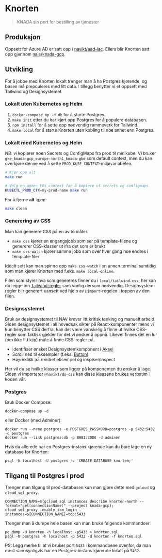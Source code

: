 # Knorten

> KNADA sin port for bestilling av tjenester

## Produksjon

Oppsett for Azure AD er satt opp i [navikt/aad-iac](https://github.com/navikt/aad-iac/blob/master/prod/knorten.yaml).
Ellers blir Knorten satt opp gjennom [nais/knada-gcp](https://github.com/nais/knada-gcp/blob/main/knorten.tf).

## Utvikling

For å jobbe med Knorten lokalt trenger man å ha Postgres kjørende, og basen må prepouleres med litt data.
I tillegg benytter vi et oppsett med Tailwind og Designsystemet.


### Lokalt uten Kubernetes og Helm

1. `docker-compose up -d db` for å starte Postgres.
2. `make init` etter du har kjørt opp Postgres for å populere databasen.
3. `npm install` for å sette opp nødvendig rammeverk for Tailwind.
4. `make local` for å starte Knorten uten kobling til noe annet enn Postgres.

### Lokalt med Kubernetes og Helm
NB: vi kopierer noen Secrets og ConfigMaps fra prod til minikube. Vi bruker `gke_knada-gcp_europe-north1_knada-gke` som default context, men du kan overkjøre denne ved å sette `PROD_KUBE_CONTEXT`-miljøvariabelen.

```bash
# Kjør opp alt
make run

# Velg en annen k8s context for å kopiere ut secrets og configmaps
KUBECTL_PROD_CTX=my-prod-name make run
```

For å fjerne **alt** igjen:

```bash
make clean
```

### Generering av CSS

Man kan generere CSS på en av to måter.

* `make css` kjører en engangsjobb som ser på template-filene og genererer CSS-klasser ut ifra det som er brukt
* `make css-watch` kjører samme jobb som over hver gang noe endres i template-filer

Idéelt sett kan man spinne opp `make css-watch` i en annen terminal samtidig som man kjører Knorten med f.eks. `make local-online`.

Filen som styrer hva som genereres finner du i `local/tailwind.css`, her kan du legge inn [Tailwind-regler](https://tailwindcss.com/docs/functions-and-directives#layer) som vanlig dersom nødvendig. Designsystem-regler blir generert uansett ved hjelp av `@import`-regelen i toppen av den filen.

### Designsystemet

Bruk av designsystemet til NAV krever litt kritisk tenking og manuelt arbeid.
Siden designsystemet i all hovedsak sikter på React-komponenter mens vi kun benytter CSS derfra, kan det være vanskelig å finne ut hvilke CSS-regler som faktisk gjelder for det vi ønsker å oppnå.
Likevel finnes det en lur (om ikke litt kjip) måte å finne CSS-regler på.

* Identifiser ønsket Designsystemkomponent i [Aksel](https://aksel.nav.no/komponenter)
* Scroll ned til eksempler (f.eks. [Button](https://aksel.nav.no/komponenter/core/button#ha8bb240d2c68))
* Høyreklikk på rendret eksempel og inspiser/inspect

Her vil du se hvilke klasser som ligger på komponenten du ønsker å lage.
Siden vi importerer `@navikt/ds-css` kan disse klassene brukes verbatim i koden vår.

### Postgres

Bruk Docker Compose:

    docker-compose up -d

eller Docker (med Adminer):

    docker run --name postgres -e POSTGRES_PASSWORD=postgres -p 5432:5432 -d postgres
    docker run --link postgres:db -p 8081:8080 -d adminer

Hvis du allerede har en Postgres-instans kjørende kan du bare lage en ny database for Knorten:

    psql -h localhost -U postgres -c 'CREATE DATABASE knorten;'

## Tilgang til Postgres i prod

Trenger man tilgang til prod-databasen kan man gjøre dette med `gcloud` og `cloud_sql_proxy`.

```
CONNECTION_NAME=$(gcloud sql instances describe knorten-north --format="get(connectionName)" --project knada-gcp);
cloud_sql_proxy -enable_iam_login -instances=${CONNECTION_NAME}=tcp:5433
```

Trenger man å dumpe hele basen kan man bruke følgende kommandoer:
```
pg_dump -U knorten -h localhost -p5433 > knorten.sql
psql -U postgres -h localhost -p 5432 -d knorten -f knorten.sql
```

PS: Legg merke til at vi bruker port `5433` i kommandoene ovenfor, da man mest sannsynligvis har en Postgres-instans kjørende lokalt på `5432`.
